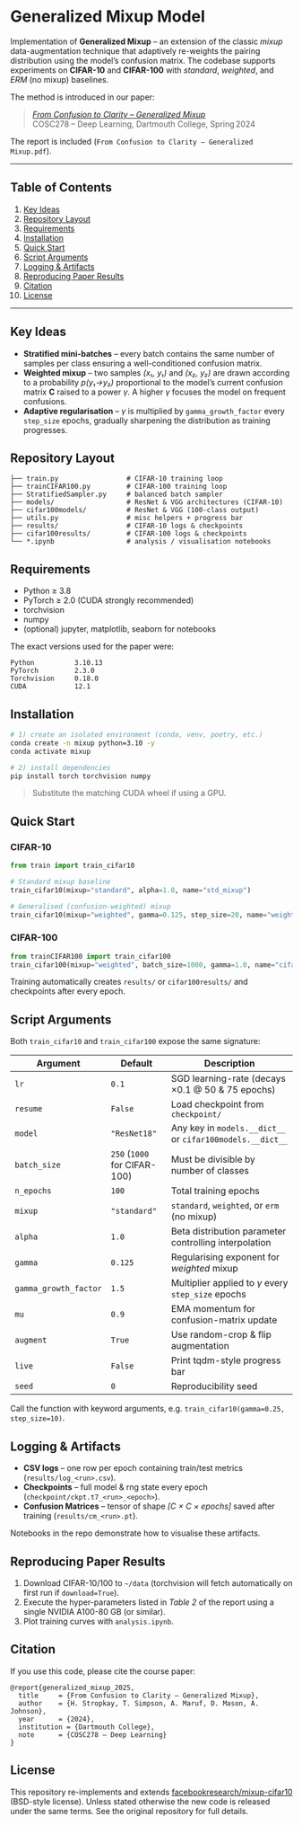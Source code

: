 # Generalized Mixup Model 

Implementation of **Generalized Mixup** – an extension of the classic *mixup* data-augmentation technique that adaptively re-weights the pairing distribution using the model’s confusion matrix.  The codebase supports experiments on **CIFAR-10** and **CIFAR-100** with *standard*, *weighted*, and *ERM* (no mixup) baselines.

The method is introduced in our paper:

> [*From Confusion to Clarity – Generalized Mixup*](https://github.com/Maruf001/generalized_mixup_model/blob/main/From%20Confusion%20to%20Clarity%20%E2%80%93%20Generalized%20Mixup.pdf)  
> COSC278 – Deep Learning, Dartmouth College, Spring 2024

The report is included (`From Confusion to Clarity – Generalized Mixup.pdf`).

---

## Table of Contents
1. [Key Ideas](#key-ideas)  
2. [Repository Layout](#repository-layout)  
3. [Requirements](#requirements)  
4. [Installation](#installation)  
5. [Quick Start](#quick-start)  
6. [Script Arguments](#script-arguments)  
7. [Logging & Artifacts](#logging--artifacts)  
8. [Reproducing Paper Results](#reproducing-paper-results)  
9. [Citation](#citation)  
10. [License](#license)

---

## Key Ideas
* **Stratified mini-batches** – every batch contains the same number of samples per class ensuring a well-conditioned confusion matrix.
* **Weighted mixup** – two samples *(x₁, y₁)* and *(x₂, y₂)* are drawn according to a probability *p(y₁→y₂)* proportional to the model’s current confusion matrix **C** raised to a power *γ*.  A higher *γ* focuses the model on frequent confusions.
* **Adaptive regularisation** – *γ* is multiplied by `gamma_growth_factor` every `step_size` epochs, gradually sharpening the distribution as training progresses.

## Repository Layout
```
├── train.py                 # CIFAR-10 training loop
├── trainCIFAR100.py         # CIFAR-100 training loop
├── StratifiedSampler.py     # balanced batch sampler
├── models/                  # ResNet & VGG architectures (CIFAR-10)
├── cifar100models/          # ResNet & VGG (100-class output)
├── utils.py                 # misc helpers + progress bar
├── results/                 # CIFAR-10 logs & checkpoints
├── cifar100results/         # CIFAR-100 logs & checkpoints
└── *.ipynb                  # analysis / visualisation notebooks
```

## Requirements
* Python ≥ 3.8
* PyTorch ≥ 2.0 (CUDA strongly recommended)
* torchvision
* numpy
* (optional) jupyter, matplotlib, seaborn for notebooks

The exact versions used for the paper were:
```
Python          3.10.13
PyTorch         2.3.0
Torchvision     0.18.0
CUDA            12.1
```

## Installation
```bash
# 1) create an isolated environment (conda, venv, poetry, etc.)
conda create -n mixup python=3.10 -y
conda activate mixup

# 2) install dependencies
pip install torch torchvision numpy
```
> Substitute the matching CUDA wheel if using a GPU.

## Quick Start
### CIFAR-10
```python
from train import train_cifar10

# Standard mixup baseline
train_cifar10(mixup="standard", alpha=1.0, name="std_mixup")

# Generalised (confusion-weighted) mixup
train_cifar10(mixup="weighted", gamma=0.125, step_size=20, name="weighted_mixup")
```

### CIFAR-100
```python
from trainCIFAR100 import train_cifar100
train_cifar100(mixup="weighted", batch_size=1000, gamma=1.0, name="cifar100_wmixup")
```
Training automatically creates `results/` or `cifar100results/` and checkpoints after every epoch.

## Script Arguments
Both `train_cifar10` and `train_cifar100` expose the same signature:

| Argument | Default | Description |
|---|---|---|
| `lr` | `0.1` | SGD learning-rate (decays ×0.1 @ 50 & 75 epochs) |
| `resume` | `False` | Load checkpoint from `checkpoint/` |
| `model` | `"ResNet18"` | Any key in `models.__dict__` or `cifar100models.__dict__` |
| `batch_size` | `250` (`1000` for CIFAR-100) | Must be divisible by number of classes |
| `n_epochs` | `100` | Total training epochs |
| `mixup` | `"standard"` | `standard`, `weighted`, or `erm` (no mixup) |
| `alpha` | `1.0` | Beta distribution parameter controlling interpolation |
| `gamma` | `0.125` | Regularising exponent for *weighted* mixup |
| `gamma_growth_factor` | `1.5` | Multiplier applied to *γ* every `step_size` epochs |
| `mu` | `0.9` | EMA momentum for confusion-matrix update |
| `augment` | `True` | Use random-crop & flip augmentation |
| `live` | `False` | Print tqdm-style progress bar |
| `seed` | `0` | Reproducibility seed |

Call the function with keyword arguments, e.g. `train_cifar10(gamma=0.25, step_size=10)`.

## Logging & Artifacts
* **CSV logs** – one row per epoch containing train/test metrics (`results/log_<run>.csv`).
* **Checkpoints** – full model & rng state every epoch (`checkpoint/ckpt.t7_<run>_<epoch>`).
* **Confusion Matrices** – tensor of shape *[C × C × epochs]* saved after training (`results/cm_<run>.pt`).

Notebooks in the repo demonstrate how to visualise these artifacts.

## Reproducing Paper Results
1. Download CIFAR-10/100 to `~/data` (torchvision will fetch automatically on first run if `download=True`).
2. Execute the hyper-parameters listed in *Table 2* of the report using a single NVIDIA A100-80 GB (or similar).
3. Plot training curves with `analysis.ipynb`.

## Citation
If you use this code, please cite the course paper:
```text
@report{generalized_mixup_2025,
  title     = {From Confusion to Clarity – Generalized Mixup},
  author    = {H. Stropkay, T. Simpson, A. Maruf, D. Mason, A. Johnson},
  year      = {2024},
  institution = {Dartmouth College},
  note      = {COSC278 – Deep Learning}
}
```

## License
This repository re-implements and extends [facebookresearch/mixup-cifar10](https://github.com/facebookresearch/mixup-cifar10) (BSD-style license).  Unless stated otherwise the new code is released under the same terms.  See the original repository for full details.
